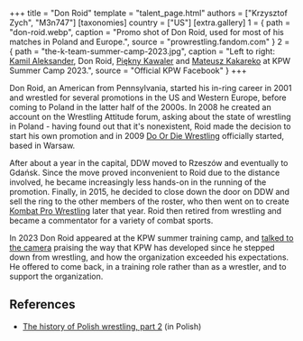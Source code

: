 +++
title = "Don Roid"
template = "talent_page.html"
authors = ["Krzysztof Zych", "M3n747"]
[taxonomies]
country = ["US"]
[extra.gallery]
1 = { path = "don-roid.webp", caption = "Promo shot of Don Roid, used for most of his matches in Poland and Europe.", source = "prowrestling.fandom.com" }
2 = { path = "the-k-team-summer-camp-2023.jpg", caption = "Left to right: [Kamil Aleksander](@/w/kamil-aleksander.md), Don Roid, [Piękny Kawaler](@/w/piekny-kawaler.md) and [Mateusz Kakareko](@/w/mateusz-kakareko.md) at KPW Summer Camp 2023.", source = "Official KPW Facebook" }
+++

Don Roid, an American from Pennsylvania, started his in-ring career in 2001 and wrestled for several promotions in the US and Western Europe, before coming to Poland in the latter half of the 2000s. In 2008 he created an account on the Wrestling Attitude forum, asking about the state of wrestling in Poland - having found out that it's nonexistent, Roid made the decision to start his own promotion and in 2009 [Do Or Die Wrestling](@/o/ddw.md) officially started, based in Warsaw.

After about a year in the capital, DDW moved to Rzeszów and eventually to Gdańsk. Since the move proved inconvenient to Roid due to the distance involved, he became increasingly less hands-on in the running of the promotion. Finally, in 2015, he decided to close down the door on DDW and sell the ring to the other members of the roster, who then went on to create [Kombat Pro Wrestling](@/o/kpw.md) later that year. Roid then retired from wrestling and became a commentator for a variety of combat sports.

In 2023 Don Roid appeared at the KPW summer training camp, and [talked to the camera](https://www.youtube.com/watch?v=GuYpnWOBRDI) praising the way that KPW has developed since he stepped down from wrestling, and how the organization exceeded his expectations. He offered to come back, in a training role rather than as a wrestler, and to support the organization.

## References

* [The history of Polish wrestling, part 2](https://mywrestling.com.pl/historia-polskiego-wrestlingu-2-proby-ponownego-wprowadzenia-wrestlingu-do-polski-poczatki-ddw-wielka-gala-w-stodole/) (in Polish)
